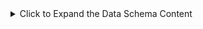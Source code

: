 <details> <summary>Click to Expand the Data Schema Content</summary>

---

````markdown
# Data Schema: Augmented BACE Dataset

## 1. Overview

This document outlines the schema and structure of all files produced during the BACE data augmentation process for use with graph neural networks (GNNs).

---

## 2. Graph Data Format

Each molecule is converted into a `torch_geometric.data.Data` object representing a graph:

- `x`: Node feature matrix — one row per atom.
- `edge_index`: Connectivity matrix — stores bidirectional edges.
- `edge_attr`: Edge feature matrix — one row per bond (bidirectional).

### Atom Features (`x`)
| Feature               | Description                        |
|-----------------------|------------------------------------|
| Atomic number         | Integer ID for each element        |
| Degree                | Number of connected atoms          |
| Formal charge         | Net atomic charge                  |
| Hybridization (enum)  | sp, sp2, sp3...                    |
| Total Hydrogens       | Number of H atoms                  |
| Is Aromatic           | Boolean (0 or 1)                   |

### Bond Features (`edge_attr`)
| Feature               | Description                        |
|-----------------------|------------------------------------|
| Bond type             | Single, double, triple             |
| Is conjugated         | Boolean                            |
| Is in ring            | Boolean                            |

### Example Graph Object
```python
>>> data
Data(x=[21, 6], edge_index=[2, 44], edge_attr=[44, 3])
````

This example shows a molecule with:

* **21 atoms**
* **22 bonds** (44 directional edges)
* **6 atom features**
* **3 bond features**

---

## 3. File Summary

| File Name                   | Format  | Description                                     |
| --------------------------- | ------- | ----------------------------------------------- |
| `augmented_bace_smiles.csv` | CSV     | All original + augmented SMILES                 |
| `baseline_graphs.pt`        | PyTorch | Graphs from original (unaugmented) molecules    |
| `augmented_bace_graphs.pt`  | PyTorch | Graphs for all augmented SMILES                 |
| `aug_train_idx.pkl`         | Pickle  | Indices of augmented graphs in training split   |
| `aug_val_idx.pkl`           | Pickle  | Indices of augmented graphs in validation split |
| `aug_test_idx.pkl`          | Pickle  | Indices of augmented graphs in test split       |

---

## 4. Dataset Statistics

| Type             | Count  |
| ---------------- | ------ |
| Original SMILES  | 1,513  |
| Augmented SMILES | 12,721 |
| Total Graphs     | 12,721 |
| Train Graphs     | 10,759 |
| Val Graphs       | 995    |
| Test Graphs      | 967    |

---

## 5. Data Flow Diagram

```text
Raw SMILES (bace.csv)
        ↓
[Cleaned + Validated]
        ↓
+-------------------------------+
|  Augmentation (random, taut) |
+-------------------------------+
        ↓
augmented_bace_smiles.csv
        ↓
smiles_to_graph()
        ↓
augmented_bace_graphs.pt  <--- Indexed using aug_train_idx.pkl, etc.
```

---

**Last Updated**: May 31, 2025

**Author**: Amir Sarajlić

```</details>

